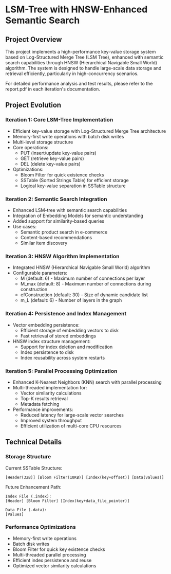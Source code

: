 # LSM-Tree with HNSW-Enhanced Semantic Search

## Project Overview
This project implements a high-performance key-value storage system based on Log-Structured Merge Tree (LSM Tree), enhanced with semantic search capabilities through HNSW (Hierarchical Navigable Small World) algorithm. The system is designed to handle large-scale data storage and retrieval efficiently, particularly in high-concurrency scenarios.

For detailed performance analysis and test results, please refer to the report.pdf in each iteration's documentation.

## Project Evolution

### Iteration 1: Core LSM-Tree Implementation
- Efficient key-value storage with Log-Structured Merge Tree architecture
- Memory-first write operations with batch disk writes
- Multi-level storage structure
- Core operations:
  - PUT (insert/update key-value pairs)
  - GET (retrieve key-value pairs)
  - DEL (delete key-value pairs)
- Optimizations:
  - Bloom Filter for quick existence checks
  - SSTable (Sorted Strings Table) for efficient storage
  - Logical key-value separation in SSTable structure

### Iteration 2: Semantic Search Integration
- Enhanced LSM-tree with semantic search capabilities
- Integration of Embedding Models for semantic understanding
- Added support for similarity-based queries
- Use cases:
  - Semantic product search in e-commerce
  - Content-based recommendations
  - Similar item discovery

### Iteration 3: HNSW Algorithm Implementation
- Integrated HNSW (Hierarchical Navigable Small World) algorithm
- Configurable parameters:
  - M (default: 6) - Maximum number of connections per layer
  - M_max (default: 8) - Maximum number of connections during construction
  - efConstruction (default: 30) - Size of dynamic candidate list
  - m_L (default: 6) - Number of layers in the graph

### Iteration 4: Persistence and Index Management
- Vector embedding persistence:
  - Efficient storage of embedding vectors to disk
  - Fast retrieval of stored embeddings
- HNSW index structure management:
  - Support for index deletion and modification
  - Index persistence to disk
  - Index reusability across system restarts

### Iteration 5: Parallel Processing Optimization
- Enhanced K-Nearest Neighbors (KNN) search with parallel processing
- Multi-threaded implementation for:
  - Vector similarity calculations
  - Top-K results retrieval
  - Metadata fetching
- Performance improvements:
  - Reduced latency for large-scale vector searches
  - Improved system throughput
  - Efficient utilization of multi-core CPU resources

## Technical Details

### Storage Structure
Current SSTable Structure:
```
[Header(32B)] [Bloom Filter(10KB)] [Index(key+offset)] [Data(values)]
```

Future Enhancement Path:
```
Index File (.index):
[Header] [Bloom Filter] [Index(key+data_file_pointer)]

Data File (.data):
[Values]
```

### Performance Optimizations
- Memory-first write operations
- Batch disk writes
- Bloom Filter for quick key existence checks
- Multi-threaded parallel processing
- Efficient index persistence and reuse
- Optimized vector similarity calculations
